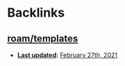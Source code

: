 
# Backlinks
## [roam/templates](<roam/templates.md>)
- **[Last updated](<Last updated.md>):** [February 27th, 2021](<February 27th, 2021.md>)

